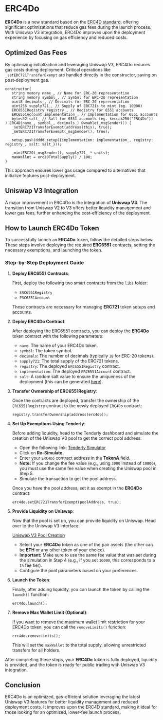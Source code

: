 # ERC4Do

**ERC4Do** is a new standard based on the [ERC4D standard](https://ethereum-magicians.org/t/erc-4d-dimensional-token-standard-dts/21185), offering significant optimizations that reduce gas fees during the launch process. With Uniswap V3 integration, ERC4Do improves upon the deployment experience by focusing on gas efficiency and reduced costs.

## Optimized Gas Fees

By optimizing initialization and leveraging Uniswap V3, ERC4Do reduces gas costs during deployment. Critical operations like `_setERC721TransferExempt` are handled directly in the constructor, saving on post-deployment gas.

```solidity
constructor(
   string memory name_, // Name for ERC-20 representation
   string memory symbol_, // Symbol for ERC-20 representation
   uint8 decimals_, // Decimals for ERC-20 representation
   uint256 supply721_, // Supply of ERC721s to mint (eg. 10000)
   ERC6551Registry registry_, // Registry for 6551 accounts
   ERC6551Account implementation_, // Implementation for 6551 accounts
   bytes32 salt_ // Salt for 6551 accounts (eg. keccak256("ERC4Do"))
) ERC4D(name_, symbol_, decimals_) Ownable(_msgSender()) {
   _setERC721TransferExempt(address(this), true);
   _setERC721TransferExempt(_msgSender(), true);

   setup.push(dddd_setup({implementation: implementation_, registry: registry_, salt: salt_}));

   _mintERC20(_msgSender(), supply721_ * units);
   maxWallet = erc20TotalSupply() / 100;
}
```

This approach ensures lower gas usage compared to alternatives that initialize features post-deployment.

## Uniswap V3 Integration

A major improvement in ERC4Do is the integration of **Uniswap V3**. The transition from Uniswap V2 to V3 offers better liquidity management and lower gas fees, further enhancing the cost-efficiency of the deployment.

## How to Launch ERC4Do Token

To successfully launch an **ERC4Do** token, follow the detailed steps below. These steps involve deploying the required **ERC6551** contracts, setting the necessary exemptions, and launching the token.

### Step-by-Step Deployment Guide

1. **Deploy ERC6551 Contracts**:

   First, deploy the following two smart contracts from the `libs` folder:

   - `ERC6551Registry`
   - `ERC6551Account`

   These contracts are necessary for managing **ERC721** token setups and accounts.

2. **Deploy ERC4Do Contract**:

   After deploying the ERC6551 contracts, you can deploy the **ERC4Do** token contract with the following parameters:

   - `name`: The name of your ERC4Do token.
   - `symbol`: The token symbol.
   - `decimals`: The number of decimals (typically `18` for ERC-20 tokens).
   - `supply721`: The total supply of the ERC721 tokens.
   - `registry`: The deployed `ERC6551Registry` contract.
   - `implementation`: The deployed `ERC6551Account` contract.
   - `salt`: A random salt value to ensure the uniqueness of the deployment (this can be generated [here](https://emn178.github.io/online-tools/keccak_256.html)).

3. **Transfer Ownership of ERC6551Registry**:

   Once the contracts are deployed, transfer the ownership of the `ERC6551Registry` contract to the newly deployed `ERC4Do` contract:

   ```solidity
   registry.transferOwnership(address(erc4do));
   ```

4. **Set Up Exemptions Using Tenderly**:

   Before adding liquidity, head to the Tenderly dashboard and simulate the creation of the Uniswap V3 pool to get the correct pool address:

   - Open the following link: [Tenderly Simulator](https://dashboard.tenderly.co/impredmet/project/simulator/628e6764-1dd2-4dca-a509-68868635612b)
   - Click on **Re-Simulate**.
   - Enter your `ERC4Do` contract address in the **TokenA** field.
   - **Note:** If you change the fee value (e.g., using `3000` instead of `10000`), you must use the same fee value when creating the Uniswap pool in Step 5.
   - Simulate the transaction to get the pool address.

   Once you have the pool address, set it as exempt in the **ERC4Do** contract:

   ```solidity
   erc4do.setERC721TransferExempt(poolAddress, true);
   ```

5. **Provide Liquidity on Uniswap**:

   Now that the pool is set up, you can provide liquidity on Uniswap. Head over to the Uniswap V3 interface:

   [Uniswap V3 Pool Creation](https://app.uniswap.org/pool)

   - Select your **ERC4Do** token as one of the pair assets (the other can be **ETH** or any other token of your choice).
   - **Important:** Make sure to use the same fee value that was set during the simulation in Step 4 (e.g., if you set `10000`, this corresponds to a `1%` fee tier).
   - Configure the pool parameters based on your preferences.

6. **Launch the Token**:

   Finally, after adding liquidity, you can launch the token by calling the `launch()` function:

   ```solidity
   erc4do.launch();
   ```

7. **Remove Max Wallet Limit (Optional)**:

   If you want to remove the maximum wallet limit restriction for your ERC4Do token, you can call the `removeLimits()` function:

   ```solidity
   erc4do.removeLimits();
   ```

   This will set the `maxWallet` to the total supply, allowing unrestricted transfers for all holders.

After completing these steps, your **ERC4Do** token is fully deployed, liquidity is provided, and the token is ready for public trading with Uniswap V3 integration.

## Conclusion

ERC4Do is an optimized, gas-efficient solution leveraging the latest Uniswap V3 features for better liquidity management and reduced deployment costs. It improves upon the ERC4D standard, making it ideal for those looking for an optimized, lower-fee launch process.
